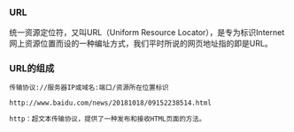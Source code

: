### URL

统一资源定位符，又叫URL（Uniform Resource Locator），是专为标识Internet网上资源位置而设的一种编址方式，我们平时所说的网页地址指的即是URL。

### URL的组成

```markdown
传输协议://服务器IP或域名:端口/资源所在位置标识

http://www.baidu.com/news/20181018/09152238514.html

http：超文本传输协议，提供了一种发布和接收HTML页面的方法。
```

